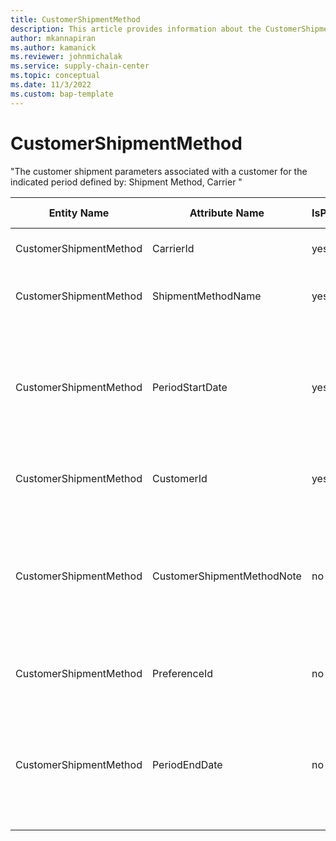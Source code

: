 ```yaml
---
title: CustomerShipmentMethod
description: This article provides information about the CustomerShipmentMethod entity.
author: mkannapiran
ms.author: kamanick
ms.reviewer: johnmichalak
ms.service: supply-chain-center
ms.topic: conceptual
ms.date: 11/3/2022
ms.custom: bap-template
---
```


# CustomerShipmentMethod

"The customer shipment parameters associated with a customer for the indicated period defined by: Shipment Method, Carrier "

| **Entity Name** | **Attribute Name** | **IsPrimaryKey** | **Data Type** | **Data Length** | **Description** |
| --- | --- | --- | --- | --- | --- |
| CustomerShipmentMethod | CarrierId | yes | string | 36 | The unique identifier of a Carrier. |
| CustomerShipmentMethod | ShipmentMethodName | yes | string | 256 | The unique identifier of a Shipment Method. |
| CustomerShipmentMethod | PeriodStartDate | yes | date | 8 | The period start date for which the associated customer shipment method information is defined. |
| CustomerShipmentMethod | CustomerId | yes | string | 36 | The unique identifier of a Customer. |
| CustomerShipmentMethod | CustomerShipmentMethodNote | no | string | 1024 | A note, comment or additional information regarding the associated customer shipment method. |
| CustomerShipmentMethod | PreferenceId | no | string | 36 | The unique identifier of a Preference. |
| CustomerShipmentMethod | PeriodEndDate | no | date | 8 | The period end date for which the associated customer shipment method information is defined..  |
